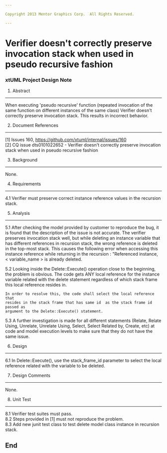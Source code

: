 ```yaml
---

Copyright 2013 Mentor Graphics Corp.  All Rights Reserved.

---
```


# Verifier doesn't correctly preserve invocation stack when used in pseudo recursive fashion 
### xtUML Project Design Note



1. Abstract
-----------
When executing 'pseudo recursive' function (repeated invocation of the same 
function on different instances of the same class) Verifier doesn't correctly 
preserve invocation stack. This results in incorrect behavior. 

2. Document References
----------------------
[1] Issues 160, https://github.com/xtuml/internal/issues/160  
[2] CQ issue dts0101022652 - Verifier doesn't correctly preserve invocation 
	stack when used in pseudo recursive fashion  

3. Background
-------------
None.

4. Requirements
---------------
4.1 Verifier must preserve correct instance reference values in the recursion 
	stack.

5. Analysis
-----------
5.1 After checking the model provided by customer to reproduce the bug, it is 
	found that the description of the issue is not accurate. The verifier 
	preserves invocation stack well, but while deleting an instance variable 
	that has different references in recursion stack, the wrong reference is 
	deleted in the top-most stack. This causes the following error when accessing this 
	instance reference while returning in the recursion :
		 "Referenced instance, < variable_name > is already deleted.
		 
5.2 Looking inside the Delete::Execute() operation close to the beginning, the 
	problem is obvious. The code gets ANY local reference for the 
	instance variable related with the delete statement regardless of 
	which stack frame this local reference resides in.
	
	In order to resolve this, the code shall select the local reference that
	resides in the stack frame that has same id  as the stack frame id passed as 
	argument to the Delete::Execute() statement.
	
5.3 A further investigation is made for all different statements (Relate, 
	Relate Using, Unrelate, Unrelate Using, Select, Select Related by, Create,
	etc) at code and model execution levels to make sure that they do not have 
	the same issue.

6. Design
---------
6.1 In Delete::Execute(), use the stack_frame_id parameter to select the
	local reference related with the variable to be deleted.


7. Design Comments
------------------
None.

8. Unit Test
------------
8.1 Verifier test suites must pass.  
8.2 Steps provided in [1] must not reproduce the problem.  
8.3 Add new junit test class to test delete model class instance in recursion
   stack.

End
---

